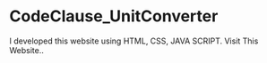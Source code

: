 # CodeClause_UnitConverter
I developed this website using HTML, CSS, JAVA SCRIPT. Visit This Website..
